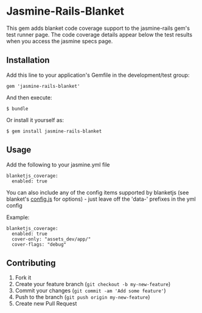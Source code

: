# Jasmine-Rails-Blanket

This gem adds blanket code coverage support to the jasmine-rails gem's test runner page.  The code coverage details
appear below the test results when you access the jasmine specs page.

## Installation

Add this line to your application's Gemfile in the development/test group:

    gem 'jasmine-rails-blanket'

And then execute:

    $ bundle

Or install it yourself as:

    $ gem install jasmine-rails-blanket

## Usage

Add the following to your jasmine.yml file

    blanketjs_coverage:
      enabled: true

You can also include any of the config items supported by blanketjs (see blanket's [config.js](https://github.com/alex-seville/blanket/blob/master/src/config.js)
for options) - just leave off the 'data-' prefixes in the yml config

Example:

    blanketjs_coverage:
      enabled: true
      cover-only: "assets_dev/app/"
      cover-flags: "debug"


## Contributing

1. Fork it
2. Create your feature branch (`git checkout -b my-new-feature`)
3. Commit your changes (`git commit -am 'Add some feature'`)
4. Push to the branch (`git push origin my-new-feature`)
5. Create new Pull Request
